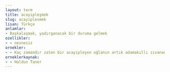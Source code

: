 ```yaml
---
layout: term
title: acayipleşmek
slug: acayiplesmek
lisan: Türkçe
anlamlar:
- Başkalaşmak, yadırganacak bir duruma gelmek
ozellikler:
- - nesnesiz
ornekler:
- - Kaç zamandır zaten bir acayipleşen oğlanın artık adamakıllı zıvanadan çıktığına hükmediyorlardı.
orneklerkaynak:
- - Haldun Taner
---
```

